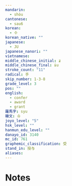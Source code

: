 ```yaml
---
mandarin:
  - shòu
cantonese:
  - sau6
korean:
  - 수
korean_native: ""
japanese:
  - JU
japanese_nanori: ""
vietnamese:
middle_chinese_initial: ʑ
middle_chinese_final: ɨu
stroke_count: "11"
radical: 手
skip_number: 1-3-8
grade_level: 3
pos: ""
english:
  - confer
  - award
  - grant
羅馬字: syu
韓文: 슈
joyo_level: "5"
hsk_level: ""
hanmun_edu_level: ""
danayo_id: 3140
mc_id: 761
graphemic_classification: 受
stand_in: 授与
aliases:
---
```


# Notes
